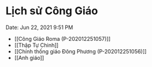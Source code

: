 # Lịch sử Công Giáo

Date: Jun 22, 2021 9:51 PM


- [[Công Giáo Roma (P-202012251057)]]
- [[Thập Tự Chinh]]
- [[Chính thống giáo Đông Phương (P-202012251056)]]
- [[Anh giáo]]


